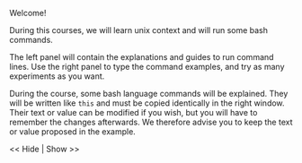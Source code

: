<script type="">
    $(function() {
        $(".hideshow").click(function() {
                $(this).parent().find(".exo").toggle();
        });

    })
</script>

<style>
.exo {
  display:none;
}
</style>





Welcome!

During this courses, we will learn unix context and will run some bash commands.

The left panel will contain the explanations and guides to run command lines. Use the right panel to type the command examples, and try as many experiments as you want.

During the course, some bash language commands will be explained. They will be written like `this` and must be copied identically in the right window. Their text or value can be modified if you wish, but you will have to remember the changes afterwards. We therefore advise you to keep the text or value proposed in the example.

  
<div class="hideshow"> << Hide | Show >> </div>
<div class="exo">
A toto test
</div>

